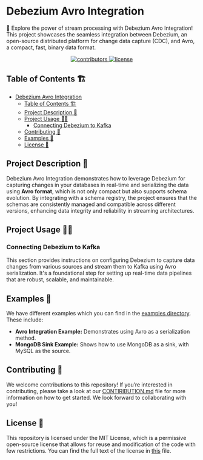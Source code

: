 # Debezium Avro Integration

🎉 Explore the power of stream processing with Debezium Avro Integration! This project showcases the seamless integration between Debezium, an open-source distributed platform for change data capture (CDC), and Avro, a compact, fast, binary data format.

<p align=center>
    <a href="https://github.com/data-burst/debezium_avro_integration/graphs/contributors">
    <img src="https://img.shields.io/github/contributors-anon/data-burst/debezium_avro_integration?color=yellow&style=flat-square" alt="contributors">
    </a>
    <a href="https://github.com/data-burst/debezium_avro_integration/LICENSE"> 
    <img src="https://img.shields.io/badge/license-MIT-blue.svg?style=flat-square&label=license" alt="license">
    </a>
</p>

## Table of Contents 🏗️

- [Debezium Avro Integration](#debezium-avro-integration)
  - [Table of Contents 🏗️](#table-of-contents-️)
  - [Project Description 🌱](#project-description-)
  - [Project Usage 🧑‍💻](#project-usage-)
    - [Connecting Debezium to Kafka](#connecting-debezium-to-kafka)
  - [Contributing 👥](#contributing-)
  - [Examples 📁](#examples-)
  - [License 📄](#license-)

## Project Description 🌱

Debezium Avro Integration demonstrates how to leverage Debezium for capturing changes in your databases in real-time and serializing the data using **Avro format**, which is not only compact but also supports schema evolution. By integrating with a schema registry, the project ensures that the schemas are consistently managed and compatible across different versions, enhancing data integrity and reliability in streaming architectures.

## Project Usage 🧑‍💻

### Connecting Debezium to Kafka

This section provides instructions on configuring Debezium to capture data changes from various sources and stream them to Kafka using Avro serialization. It's a foundational step for setting up real-time data pipelines that are robust, scalable, and maintainable.

## Examples 📁

We have different examples which you can find in the [examples directory](examples). These include:

- **Avro Integration Example:** Demonstrates using Avro as a serialization method.
- **MongoDB Sink Example:** Shows how to use MongoDB as a sink, with MySQL as the source.

## Contributing 👥

We welcome contributions to this repository! If you’re interested in contributing, please take a look at our [CONTIRIBUTION.md](CONTRIBUTING.md) file for more information on how to get started. We look forward to collaborating with you!

## License 📄

This repository is licensed under the MIT License, which is a permissive open-source license that allows for reuse and modification of the code with few restrictions. You can find the full text of the license in [this](LICENSE) file.
